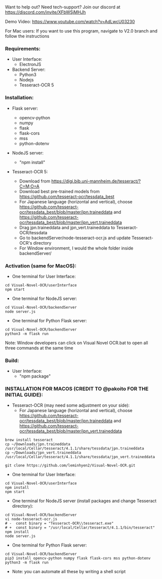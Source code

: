 Want to help out? 
Need tech-support?
Join our discord at https://discord.com/invite/XFbWSjMHJh

Demo Video:
https://www.youtube.com/watch?v=AdLwcU03230

For Mac users:
If you want to use this program, navigate to V2.0 branch and follow the instructions

### Requirements: 
- User Interface:
  - ElectronJS 
- Backend Server:
  - Python3
  - Nodejs 
  - Tesseract-OCR 5

### Installation:
- Flask server:
  - opencv-python
  - numpy
  - flask
  - flask-cors
  - mss 
  - python-dotenv

- NodeJS server:
  - "npm install"

- Tesseract-OCR 5:
  - Download from https://digi.bib.uni-mannheim.de/tesseract/?C=M;O=A
  - Download best pre-trained models from https://github.com/tesseract-ocr/tessdata_best
  - For Japanese language (horizontal and vertical), choose https://github.com/tesseract-ocr/tessdata_best/blob/master/jpn.traineddata and https://github.com/tesseract-ocr/tessdata_best/blob/master/jpn_vert.traineddata
  - Drag jpn.traineddata and jpn_vert.traineddata to Tesseract-OCR/tessdata
  - Go to backendServer/node-tesseract-ocr.js and update Tesseract-OCR's directory
  - For Window environment, I would the whole folder inside backendServer/

### Activation (same for MacOS): 
- One terminal for User Interface:
```
cd Visual-Novel-OCR/userInterface
npm start
```

- One terminal for NodeJS server:
```
cd Visual-Novel-OCR/backendServer
node server.js
```

- One terminal for Python Flask server:
```
cd Visual-Novel-OCR/backendServer
python3 -m flask run
```

Note: Window developers can click on Visual Novel OCR.bat to open all three commands at the same time

### Build: 
- User Interface:
  - "npm package" 

### INSTALLATION FOR MACOS (CREDIT TO @pakoito FOR THE INITIAL GUIDE): 
- Tesseract-OCR (may need some adjustment on your side):
  - For Japanese language (horizontal and vertical), choose https://github.com/tesseract-ocr/tessdata_best/blob/master/jpn.traineddata and https://github.com/tesseract-ocr/tessdata_best/blob/master/jpn_vert.traineddata

```
brew install tesseract
cp ~/Downloads/jpn.traineddata /usr/local/Cellar/tesseract/4.1.1/share/tessdata/jpn.traineddata
cp ~/Downloads/jpn_vert.traineddata /usr/local/Cellar/tesseract/4.1.1/share/tessdata/jpn_vert.traineddata
```

```
git clone https://github.com/leminhyen2/Visual-Novel-OCR.git
```
- One terminal for User Interface:
```
cd Visual-Novel-OCR/userInterface
npm install
npm start
```

- One terminal for NodeJS server (install packages and change Tesseract directory):
```
cd Visual-Novel-OCR/backendServer
vi node-tesseract-ocr.js
# -  const binary = "Tesseract-OCR\\tesseract.exe"
# +  const binary = "/usr/local/Cellar/tesseract/4.1.1/bin/tesseract"
npm install
node server.js
```

- One terminal for Python Flask server:
```
cd Visual-Novel-OCR/backendServer
pip3 install opencv-python numpy flask flask-cors mss python-dotenv
python3 -m flask run
```

- Note: you can automate all these by writing a shell script
